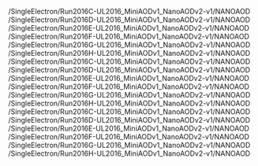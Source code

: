 /SingleElectron/Run2016C-UL2016_MiniAODv1_NanoAODv2-v1/NANOAOD
/SingleElectron/Run2016D-UL2016_MiniAODv1_NanoAODv2-v1/NANOAOD
/SingleElectron/Run2016E-UL2016_MiniAODv1_NanoAODv2-v1/NANOAOD
/SingleElectron/Run2016F-UL2016_MiniAODv1_NanoAODv2-v1/NANOAOD
/SingleElectron/Run2016G-UL2016_MiniAODv1_NanoAODv2-v1/NANOAOD
/SingleElectron/Run2016H-UL2016_MiniAODv1_NanoAODv2-v1/NANOAOD
/SingleElectron/Run2016C-UL2016_MiniAODv1_NanoAODv2-v1/NANOAOD
/SingleElectron/Run2016D-UL2016_MiniAODv1_NanoAODv2-v1/NANOAOD
/SingleElectron/Run2016E-UL2016_MiniAODv1_NanoAODv2-v1/NANOAOD
/SingleElectron/Run2016F-UL2016_MiniAODv1_NanoAODv2-v1/NANOAOD
/SingleElectron/Run2016G-UL2016_MiniAODv1_NanoAODv2-v1/NANOAOD
/SingleElectron/Run2016H-UL2016_MiniAODv1_NanoAODv2-v1/NANOAOD
/SingleElectron/Run2016C-UL2016_MiniAODv1_NanoAODv2-v1/NANOAOD
/SingleElectron/Run2016D-UL2016_MiniAODv1_NanoAODv2-v1/NANOAOD
/SingleElectron/Run2016E-UL2016_MiniAODv1_NanoAODv2-v1/NANOAOD
/SingleElectron/Run2016F-UL2016_MiniAODv1_NanoAODv2-v1/NANOAOD
/SingleElectron/Run2016G-UL2016_MiniAODv1_NanoAODv2-v1/NANOAOD
/SingleElectron/Run2016H-UL2016_MiniAODv1_NanoAODv2-v1/NANOAOD
